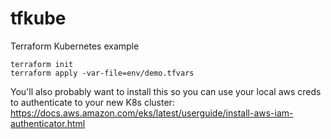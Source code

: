 # tfkube
Terraform Kubernetes example

```
terraform init
terraform apply -var-file=env/demo.tfvars
```

You'll also probably want to install this so you can use your local aws creds to authenticate to your new K8s cluster:
https://docs.aws.amazon.com/eks/latest/userguide/install-aws-iam-authenticator.html
